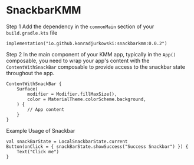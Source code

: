 # SnackbarKMM

Step 1
Add the dependency in the `commonMain` section of your `build.gradle.kts` file

    implementation("io.github.konradjurkowski:snackbarkmm:0.0.2")

Step 2
In the main component of your KMM app, typically in the `App()` composable, you need to wrap your app's content with the `ContentWithSnackBar` composable to provide access to the snackbar state throughout the app.

    ContentWithSnackBar {
        Surface(
            modifier = Modifier.fillMaxSize(),
            color = MaterialTheme.colorScheme.background,
        ) {
            // App content
        }
    }

Example Usage of Snackbar

    val snackBarState = LocalSnackbarState.current
    Button(onClick = { snackBarState.showSuccess("Success Snackbar") }) {
        Text("Click me")
    }

